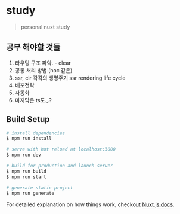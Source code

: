 # study

> personal nuxt study

## 공부 해야할 것들
1. 라우팅 구조 파악. - clear
2. 공통 처리 방법 (hoc 같은)
3. ssr, clr 각각의 생명주기 ssr rendering life cycle
4. 배포전략
5. 자동화
6. 마지막은 ts도.,.?

## Build Setup

``` bash
# install dependencies
$ npm run install

# serve with hot reload at localhost:3000
$ npm run dev

# build for production and launch server
$ npm run build
$ npm run start

# generate static project
$ npm run generate
```

For detailed explanation on how things work, checkout [Nuxt.js docs](https://nuxtjs.org).
